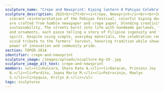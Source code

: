 ```yaml
---
sculpture_name: "Crepe and Newsprint: Kiping lantern A Pahiyas Celebration"
sculpture_description: 2025<br>2ft<br><i>Crepe, Newsprint</i><br><br>In this
  vibrant reinterpretation of the Pahiyas Festival, colorful kiping decorations
  are crafted from humble newspaper and crepe paper, blending creativity with
  sustainability. The streets burst into life with handmade garlands, flowers,
  and ornaments, each piece telling a story of Filipino ingenuity and festive
  spirit. Despite using simple, everyday materials, the celebration remains a
  vivid tribute to the farmers’ harvest, honoring tradition while showcasing the
  power of innovation and community pride.
section: TOPER-201A
identifier: crepe-and-newsprint
sculpture_image: /images/uploads/scuplture-bg-19-.jpg
sculpture_image_alt_text: crepe-and-newsprint
members: <ul><li>Duncara, Shara Kate A.</li><li>Daracan, Princess Joy
  N.</li><li>Pardito, Joana Marie M.</li><li>Patrocinio, Maelyn
  S.</li><li>Syquia, Krzlyn A.</li></ul>
tags: sculptures
---
```


